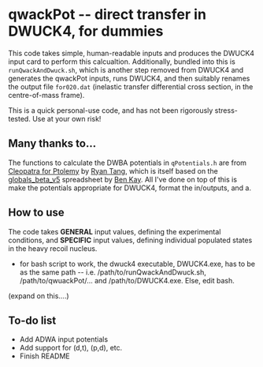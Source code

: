 # qwackPot -- direct transfer in DWUCK4, for dummies 

This code takes simple, human-readable inputs and produces the DWUCK4 input card to perform this calcualtion. Additionally, bundled into this is `runQwackAndDwuck.sh`, which is another step removed from DWUCK4 and generates the qwackPot inputs, runs DWUCK4, and then suitably renames the output file `for020.dat` (inelastic transfer differential cross section, in the centre-of-mass frame). 

This is a quick personal-use code, and has not been rigorously stress-tested. Use at your own risk!

## Many thanks to...
The functions to calculate the DWBA potentials in `qPotentials.h` are from [Cleopatra for Ptolemy](https://fsunuc.physics.fsu.edu/git/rtang/PtolemyGUI/src/commit/f1b2d4a580f881893ed81447fe546bda6406421d/Cleopatra/potentials.h) by [Ryan Tang](https://fsunuc.physics.fsu.edu/git/rtang), which is itself based on the [globals_beta_v5](https://docs.google.com/spreadsheets/d/1fFDyJvTu4gAc8hc4gSqU7e7sp_mO_aK9/edit?pli=1&gid=1068274165#gid=1068274165) spreadsheet by [Ben Kay](https://sites.google.com/view/opticalpotentials/optical-potential-parameterizations). All I've done on top of this is make the potentials appropriate for DWUCK4, format the in/outputs, and a.

## How to use
The code takes **GENERAL** input values, defining the experimental conditions, and **SPECIFIC** input values, defining individual populated states in the heavy recoil nucleus.

- for bash script to work, the dwuck4 executable, DWUCK4.exe, has to be as the same path -- i.e. /path/to/runQwackAndDwuck.sh, /path/to/qwuackPot/... and /path/to/DWUCK4.exe. Else, edit bash.

(expand on this....)


## To-do list
- Add ADWA input potentials
- Add support for (d,t), (p,d), etc.
- Finish README
